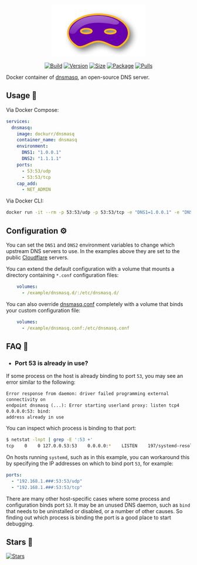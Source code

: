 <div align="center">
<a href="https://github.com/dockur/dnsmasq"><img src="https://raw.githubusercontent.com/dockur/dnsmasq/master/.github/logo.png" title="Logo" style="max-width:100%;" width="256" /></a>
</div>
<div align="center">

[![Build]][build_url]
[![Version]][tag_url]
[![Size]][tag_url]
[![Package]][pkg_url]
[![Pulls]][hub_url]

</div></h1>

Docker container of [dnsmasq](https://thekelleys.org.uk/dnsmasq/doc.html), an open-source DNS server.

## Usage  🐳

Via Docker Compose:

```yaml
services:
  dnsmasq:
    image: dockurr/dnsmasq
    container_name: dnsmasq
    environment:
      DNS1: "1.0.0.1"
      DNS2: "1.1.1.1"
    ports:
      - 53:53/udp
      - 53:53/tcp
    cap_add:
      - NET_ADMIN
```

Via Docker CLI:

```bash
docker run -it --rm -p 53:53/udp -p 53:53/tcp -e "DNS1=1.0.0.1" -e "DNS2=1.1.1.1" --cap-add=NET_ADMIN dockurr/dnsmasq
```

## Configuration ⚙️

You can set the `DNS1` and `DNS2` environment variables to change which upstream DNS
servers to use. In the examples above they are set to the public [Cloudflare](https://www.cloudflare.com/learning/dns/what-is-1.1.1.1/) servers. 

You can extend the default configuration with a volume that mounts a
directory containing `*.conf` configuration files:

```yaml
    volumes:
      - /example/dnsmasq.d/:/etc/dnsmasq.d/
```

You can also override [dnsmasq.conf](https://github.com/dockur/dnsmasq/blob/master/dnsmasq.conf) completely with a volume that binds your custom configuration file:

```yaml
    volumes:
      - /example/dnsmasq.conf:/etc/dnsmasq.conf
```

## FAQ 💬

  * ### Port 53 is already in use?

  If some process on the host is already binding to port `53`, you may see an error similar
  to the following:

  ```
  Error response from daemon: driver failed programming external connectivity on
  endpoint dnsmasq (...): Error starting userland proxy: listen tcp4 0.0.0.0:53: bind:
  address already in use
  ```

  You can inspect which process is binding to that port:

  ```bash
  $ netstat -lnpt | grep -E ':53 +'
  tcp    0    0 127.0.0.53:53    0.0.0.0:*    LISTEN    197/systemd-resolve
  ```

  On hosts running `systemd`, such as in this example, you can workaround this by
  specifying the IP addresses on which to bind port `53`, for example:

  ```yaml
  ports:
    - "192.168.1.###:53:53/udp"
    - "192.168.1.###:53:53/tcp"
  ```

  There are many other host-specific cases where some process and configuration binds
  port `53`. It may be an unused DNS daemon, such as `bind` that needs to be
  uninstalled or disabled, or a number of other causes. So finding out which process is
  binding the port is a good place to start debugging.

## Stars 🌟
[![Stars](https://starchart.cc/dockur/dnsmasq.svg?variant=adaptive)](https://starchart.cc/dockur/dnsmasq)

[build_url]: https://github.com/dockur/dnsmasq/
[hub_url]: https://hub.docker.com/r/dockurr/dnsmasq
[tag_url]: https://hub.docker.com/r/dockurr/dnsmasq/tags
[pkg_url]: https://github.com/dockur/dnsmasq/pkgs/container/dnsmasq

[Build]: https://github.com/dockur/dnsmasq/actions/workflows/build.yml/badge.svg
[Size]: https://img.shields.io/docker/image-size/dockurr/dnsmasq/latest?color=066da5&label=size
[Pulls]: https://img.shields.io/docker/pulls/dockurr/dnsmasq.svg?style=flat&label=pulls&logo=docker
[Version]: https://img.shields.io/docker/v/dockurr/dnsmasq/latest?arch=amd64&sort=semver&color=066da5
[Package]: https://img.shields.io/badge/dynamic/json?url=https%3A%2F%2Fraw.githubusercontent.com%2Fipitio%2Fghcr-pulls%2Fmaster%2Findex.json&query=%24%5B%3F(%40.owner%3D%3D%22dockur%22%20%26%26%20%40.repo%3D%3D%22dnsmasq%22%20%26%26%20%40.image%3D%3D%22dnsmasq%22)%5D.pulls&logo=github&style=flat&color=066da5&label=pulls
